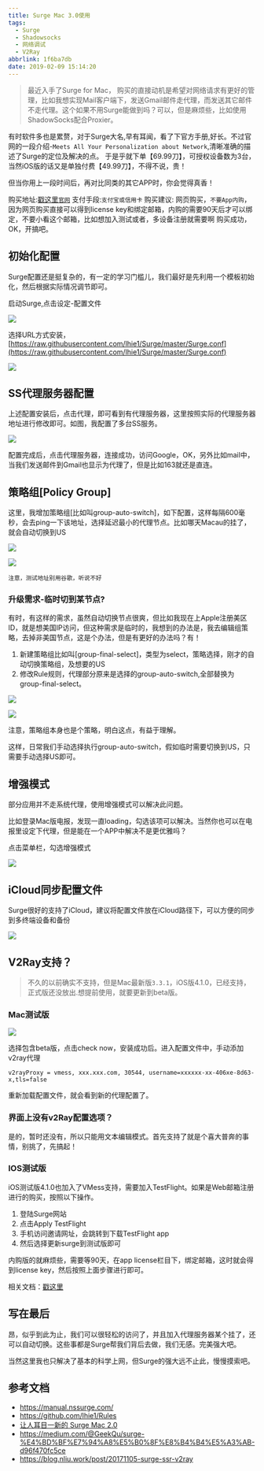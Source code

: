 ```yaml
---
title: Surge Mac 3.0使用
tags:
  - Surge
  - Shadowsocks
  - 网络调试
  - V2Ray
abbrlink: 1f6ba7db
date: 2019-02-09 15:14:20
---
```

> 最近入手了Surge for Mac，
购买的直接动机是希望对网络请求有更好的管理，比如我想实现Mail客户端下，发送Gmail邮件走代理，而发送其它邮件不走代理。这个如果不用Surge能做到吗？可以，但是麻烦些，比如使用ShadowSocks配合Proxier。

有时软件多也是累赘，对于Surge大名,早有耳闻，看了下官方手册,好长。不过官网的一段介绍-`Meets All Your Personalization about Network`,清晰准确的描述了Surge的定位及解决的点。
于是乎就下单【69.99刀】，可授权设备数为3台，当然iOS版的话又是单独付费【49.99刀】，不得不说，贵！

但当你用上一段时间后，再对比同类的其它APP时，你会觉得真香！

购买地址:[戳这里`官网`](https://nssurge.com/buy_now)
支付手段:`支付宝或信用卡`
购买建议:	网页购买，`不要App内购`，因为网页购买直接可以得到license key和绑定邮箱，内购的需要90天后才可以绑定，不要小看这个邮箱，比如想加入测试或者，多设备注册就需要啊
购买成功，OK，开搞吧。

## 初始化配置

Surge配置还是挺复杂的，有一定的学习门槛儿，我们最好是先利用一个模板初始化，然后根据实际情况调节即可。

启动Surge,点击设定-配置文件

![](http://static.1991421.cn/2019-02-09-7D0EFEF0-8104-4534-B370-75A8424A8DB5.png)

选择URL方式安装，[https://raw.githubusercontent.com/lhie1/Surge/master/Surge.conf](https://raw.githubusercontent.com/lhie1/Surge/master/Surge.conf)

![](http://static.1991421.cn/2019-02-09-9B56CFD9-6F57-4F85-B3EF-D98E8E13EB5A.png)

## SS代理服务器配置

上述配置安装后，点击代理，即可看到有代理服务器，这里按照实际的代理服务器地址进行修改即可。如图，我配置了多台SS服务。

![](http://static.1991421.cn/2019-02-09-070439.png)

配置完成后，点击代理服务器，连接成功，访问Google，OK，另外比如mail中， 当我们发送邮件到Gmail也显示为代理了，但是比如163就还是直连。

## 策略组[Policy Group]

这里，我增加策略组[比如叫group-auto-switch]，如下配置，这样每隔600毫秒，会去ping一下该地址，选择延迟最小的代理节点。比如哪天Macau的挂了，就会自动切换到US

![](http://static.1991421.cn/2019-02-12-132840.png)

![](http://static.1991421.cn/2019-06-16-040600.png)

`注意，测试地址别用谷歌，听说不好`

### 升级需求-临时切到某节点?
有时，有这样的需求，虽然自动切换节点很爽，但比如我现在上Apple注册美区ID，就是想美国IP访问，但这种需求是临时的，我想到的办法是，我去编辑组策略，去掉非美国节点，这是个办法，但是有更好的办法吗？有！

1. 新建策略组比如叫[group-final-select]，类型为select，策略选择，刚才的自动切换策略组，及想要的US
2. 修改Rule规则，代理部分原来是选择的group-auto-switch,全部替换为group-final-select。

![](http://static.1991421.cn/2019-06-16-042214.png)

![](http://static.1991421.cn/2019-06-16-042335.png)

注意，策略组本身也是个策略，明白这点，有益于理解。

这样，日常我们手动选择执行group-auto-switch，假如临时需要切换到US，只需要手动选择US即可。

## 增强模式
部分应用并不走系统代理，使用增强模式可以解决此问题。

比如登录Mac版电报，发现一直loading，勾选该项可以解决。当然你也可以在电报里设定下代理，但是能在一个APP中解决不是更优雅吗？

点击菜单栏，勾选增强模式

![](http://static.1991421.cn/2019-03-31-Screen%20Shot%202019-03-31%20at%2009.45.10.png)

## iCloud同步配置文件
Surge很好的支持了iCloud，建议将配置文件放在iCloud路径下，可以方便的同步到多终端设备和备份

![](http://static.1991421.cn/2019-06-16-041217.png)

## V2Ray支持？
> 不久的以前确实不支持，但是Mac最新版`3.3.1`，iOS版4.1.0，已经支持，正式版还没放出.想提前使用，就要更新到beta版。

### Mac测试版
![](http://static.1991421.cn/2019-10-05-145021.jpg)

选择包含beta版，点击check now，安装成功后。进入配置文件中，手动添加v2ray代理

```
v2rayProxy = vmess, xxx.xxx.com, 30544, username=xxxxxx-xx-406xe-8d63-x,tls=false
```

重新加载配置文件，就会看到新的代理配置了。

### 界面上没有v2Ray配置选项？
是的，暂时还没有，所以只能用文本编辑模式。首先支持了就是个喜大普奔的事情，别挑了，先搞起！

### IOS测试版

iOS测试版4.1.0也加入了VMess支持，需要加入TestFlight。如果是Web邮箱注册进行的购买，按照以下操作。

1. 登陆Surge网站
2. 点击Apply TestFlight
3. 手机访问邀请网址，会跳转到下载TestFlight app
4. 然后选择更新surge到测试版即可

内购版的就麻烦些，需要等90天，在app license栏目下，绑定邮箱，这时就会得到license key，然后按照上面步骤进行即可。

相关文档：[戳这里](https://nssurge.zendesk.com/hc/zh-cn/articles/360012743714-Surge-iOS-TestFlight-%E8%AF%B4%E6%98%8E)


## 写在最后
昂，似乎到此为止，我们可以很轻松的访问了，并且加入代理服务器某个挂了，还可以自动切换。这些事都是Surge帮我们背后去做，我们无感。完美强大吧。

当然这里我也只解决了基本的科学上网，但Surge的强大远不止此，慢慢摸索吧。

## 参考文档
- https://manual.nssurge.com/
- https://github.com/lhie1/Rules
- [让人耳目一新的 Surge Mac 2.0](https://medium.com/@scomper/%E8%AE%A9%E4%BA%BA%E8%80%B3%E7%9B%AE%E4%B8%80%E6%96%B0%E7%9A%84-surge-mac-2-0-bb7cf735b1b8)
- https://medium.com/@GeekQu/surge-%E4%BD%BF%E7%94%A8%E5%B0%8F%E8%B4%B4%E5%A3%AB-d96f470fc5ce
- https://blog.nliu.work/post/20171105-surge-ssr-v2ray